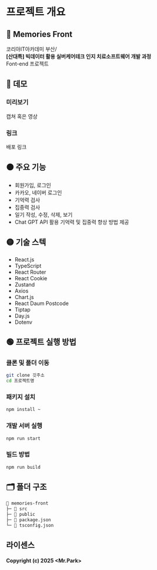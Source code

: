 # 프로젝트 개요
## 🧠 Memories Front
코리아IT아카데미 부산/  
**[산대특]
빅데이터 활용 실버케어테크 인지 치료소프트웨어 개발 과정**  
Font-end 프로젝트

## 🔴 데모
### 미리보기
캡쳐 혹은 영상
### 링크
배포 링크

## 🟠 주요 기능
- 회원가입, 로그인
- 카카오, 네이버 로그인
- 기억력 검사
- 집중력 검사
- 일기 작성, 수정, 삭제, 보기
- Chat GPT API 활용 기억력 및 집중력 향상 방법 제공

## 🟡 기술 스텍
- React.js
- TypeScript
- React Router
- React Cookie
- Zustand
- Axios
- Chart.js
- React Daum Postcode
- Tiptap
- Day.js
- Dotenv

## 🟢 프로젝트 실행 방법
### 클론 및 폴더 이동
``` bash
git clone 깃주소
cd 프로젝트명
```

### 패키지 설치
```bash
npm install ~
```

### 개발 서버 실행
```bash
npm run start
```

### 빌드 방법
```bash
npm run build
```

## 🗂️ 폴더 구조
```md
📂 memories-front
├─ 📂 src
├─ 📂 public
├─ 📃 package.json
└─ 📃 tsconfig.json
```

## 라이센스
#### Copyright (c) 2025 <Mr.Park>